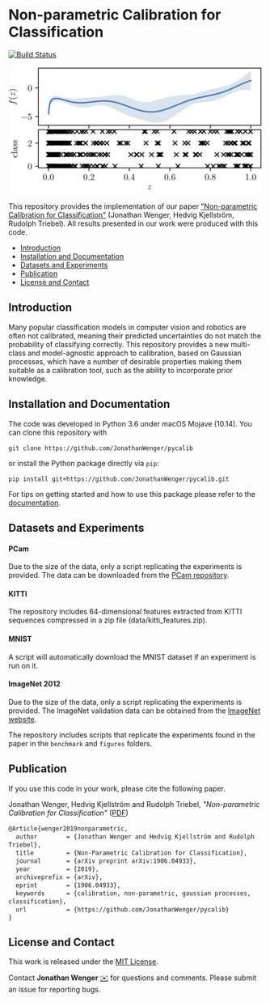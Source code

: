 # Non-parametric Calibration for Classification

[![Build Status](https://travis-ci.com/JonathanWenger/pycalib.svg?branch=master)](https://travis-ci.com/JonathanWenger/pycalib)

<p align="center">
  <img src="figures/gpcalib_illustration/latent_process.png" alt="latent_process" width="512"/>
</p>

This repository provides the implementation of our paper ["Non-parametric Calibration for Classification"](https://arxiv.org/abs/1906.04933) (Jonathan Wenger, Hedvig Kjellström, Rudolph Triebel). All results presented in our work were produced with this code.

* [Introduction](#introduction)
* [Installation and Documentation](#usage)
* [Datasets and Experiments](#data)
* [Publication](#paper)
* [License and Contact](#other)


## <a name="usage">Introduction</a>

Many popular classification models in computer vision and robotics are often not calibrated, meaning their predicted uncertainties do not match the  probability of classifying correctly. This repository provides a new multi-class and model-agnostic approach to calibration, based on Gaussian processes, which have a number of desirable properties making them suitable as a calibration tool, such as the ability to incorporate prior knowledge.

## <a name="usage">Installation and Documentation</a>
The code was developed in Python 3.6 under macOS Mojave (10.14). You can clone this repository with
```
git clone https://github.com/JonathanWenger/pycalib
```
or install the Python package directly via `pip`:
```
pip install git+https://github.com/JonathanWenger/pycalib.git
```
For tips on getting started and how to use this package please refer to the [documentation](https://jonathanwenger.github.io/pycalib/).

## <a name="data">Datasets and Experiments</a>

#### PCam

Due to the size of the data, only a script replicating the experiments is provided. The data can be downloaded from the [PCam repository](https://github.com/basveeling/pcam).

#### KITTI

The repository includes 64-dimensional features extracted from KITTI sequences compressed in a zip file (data/kitti_features.zip).

#### MNIST

A script will automatically download the MNIST dataset if an experiment is run on it.

#### ImageNet 2012

Due to the size of the data, only a script replicating the experiments is provided. The ImageNet validation data can be obtained from the [ImageNet website](http://www.image-net.org).

The repository includes scripts that replicate the experiments found in the paper in the `benchmark` and `figures` folders.


## <a name="paper">Publication</a>
If you use this code in your work, please cite the following paper.

Jonathan Wenger, Hedvig Kjellström and Rudolph Triebel, _"Non-parametric Calibration for Classification"_ ([PDF](https://arxiv.org/pdf/1906.04933.pdf))

	@Article{wenger2019nonparametric,
	  author        = {Jonathan Wenger and Hedvig Kjellström and Rudolph Triebel},
	  title         = {Non-Parametric Calibration for Classification},
	  journal       = {arXiv preprint arXiv:1906.04933},
	  year          = {2019},
	  archiveprefix = {arXiv},
	  eprint        = {1906.04933},
	  keywords      = {calibration, non-parametric, gaussian processes, classification},
	  url           = {https://github.com/JonathanWenger/pycalib}
	}

## <a name="other"> License and Contact</a>

This work is released under the [MIT License](LICENSE).

Contact **Jonathan Wenger** [:envelope:](mailto:j.wenger@tum.de) for questions and comments. Please submit an issue for reporting bugs.
